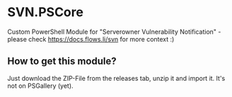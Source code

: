 # SVN.PSCore
Custom PowerShell Module for "Serverowner Vulnerability Notification" - please check https://docs.flows.li/svn for more context :)

## How to get this module?

Just download the ZIP-File from the releases tab, unzip it and import it. It's not on PSGallery (yet).
